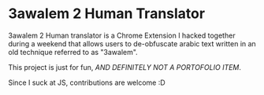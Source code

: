 # 3awalem 2 Human Translator


3awalem 2 Human translator is a Chrome Extension I hacked together during a weekend
that allows users to de-obfuscate arabic text written in an old technique referred to
as "3awalem".

This project is just for fun, *AND DEFINITELY NOT A PORTOFOLIO ITEM*.



Since I suck at JS, contributions are welcome :D